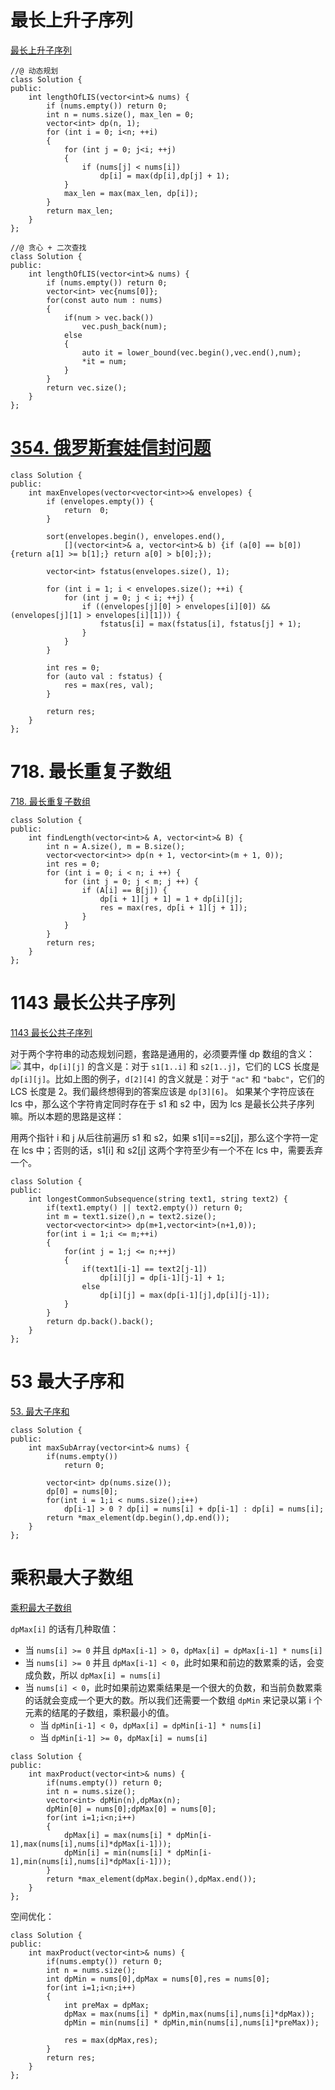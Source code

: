 # 最长上升子序列
[最长上升子序列](https://leetcode-cn.com/problems/longest-increasing-subsequence/)

```
//@ 动态规划
class Solution {
public:
    int lengthOfLIS(vector<int>& nums) {        
        if (nums.empty()) return 0;
        int n = nums.size(), max_len = 0;
        vector<int> dp(n, 1);
        for (int i = 0; i<n; ++i)
        {
            for (int j = 0; j<i; ++j)
            {
                if (nums[j] < nums[i])
                    dp[i] = max(dp[i],dp[j] + 1);
            }
            max_len = max(max_len, dp[i]);
        }
        return max_len;
    }
};

//@ 贪心 + 二次查找
class Solution {
public:
    int lengthOfLIS(vector<int>& nums) {        
        if (nums.empty()) return 0;
        vector<int> vec{nums[0]};
		for(const auto num : nums)
		{
			if(num > vec.back())
				vec.push_back(num);
			else
			{
				auto it = lower_bound(vec.begin(),vec.end(),num);
				*it = num;
			}
		}
		return vec.size();
    }
};
```

# [354. 俄罗斯套娃信封问题](https://leetcode-cn.com/problems/russian-doll-envelopes/)

```
class Solution {
public:
    int maxEnvelopes(vector<vector<int>>& envelopes) {
        if (envelopes.empty()) {
            return  0;
        }

        sort(envelopes.begin(), envelopes.end(),
            [](vector<int>& a, vector<int>& b) {if (a[0] == b[0]) {return a[1] >= b[1];} return a[0] > b[0];});

        vector<int> fstatus(envelopes.size(), 1);

        for (int i = 1; i < envelopes.size(); ++i) {
            for (int j = 0; j < i; ++j) {
                if ((envelopes[j][0] > envelopes[i][0]) && (envelopes[j][1] > envelopes[i][1])) {
                    fstatus[i] = max(fstatus[i], fstatus[j] + 1);
                }
            }
        }

        int res = 0;
        for (auto val : fstatus) {
            res = max(res, val);
        }

        return res;
    }
};
```

# 718. 最长重复子数组

[718. 最长重复子数组](https://leetcode-cn.com/problems/maximum-length-of-repeated-subarray/)

```
class Solution {
public:
    int findLength(vector<int>& A, vector<int>& B) {
        int n = A.size(), m = B.size();
        vector<vector<int>> dp(n + 1, vector<int>(m + 1, 0));
        int res = 0;
        for (int i = 0; i < n; i ++) {
            for (int j = 0; j < m; j ++) {
                if (A[i] == B[j]) {
                    dp[i + 1][j + 1] = 1 + dp[i][j];
                    res = max(res, dp[i + 1][j + 1]);
                }
            }
        }
        return res;
    }
};
```

# 1143 最长公共子序列

[1143 最长公共子序列](https://leetcode-cn.com/problems/longest-common-subsequence/)

对于两个字符串的动态规划问题，套路是通用的，必须要弄懂 dp 数组的含义：
![](../../img/lcs.png)
其中，`dp[i][j]` 的含义是：对于 `s1[1..i]` 和 `s2[1..j]`，它们的 LCS 长度是 `dp[i][j]`。比如上图的例子，`d[2][4]` 的含义就是：对于 `"ac"` 和 `"babc"`，它们的 LCS 长度是 2。我们最终想得到的答案应该是 `dp[3][6]`。
如果某个字符应该在 lcs 中，那么这个字符肯定同时存在于 s1 和 s2 中，因为 lcs 是最长公共子序列嘛。所以本题的思路是这样：

用两个指针 i 和 j 从后往前遍历 s1 和 s2，如果 s1[i]==s2[j]，那么这个字符一定在 lcs 中；否则的话，s1[i] 和 s2[j] 这两个字符至少有一个不在 lcs 中，需要丢弃一个。

```
class Solution {
public:
    int longestCommonSubsequence(string text1, string text2) {
        if(text1.empty() || text2.empty()) return 0;
        int m = text1.size(),n = text2.size();
        vector<vector<int>> dp(m+1,vector<int>(n+1,0));
        for(int i = 1;i <= m;++i)
        {
            for(int j = 1;j <= n;++j)
            {
                if(text1[i-1] == text2[j-1])                
                    dp[i][j] = dp[i-1][j-1] + 1;
                else
                    dp[i][j] = max(dp[i-1][j],dp[i][j-1]);
            }
        }
        return dp.back().back();
    }
};
```

# 53 最大子序和

[53. 最大子序和](https://leetcode-cn.com/problems/maximum-subarray/)

```
class Solution {
public:
    int maxSubArray(vector<int>& nums) {
        if(nums.empty())
            return 0;
        
        vector<int> dp(nums.size());
        dp[0] = nums[0];
        for(int i = 1;i < nums.size();i++)
            dp[i-1] > 0 ? dp[i] = nums[i] + dp[i-1] : dp[i] = nums[i];
        return *max_element(dp.begin(),dp.end());
    }
};
```

# 乘积最大子数组

[乘积最大子数组](https://leetcode-cn.com/problems/maximum-product-subarray/)

`dpMax[i]` 的话有几种取值：

- 当 `nums[i] >= 0` 并且 `dpMax[i-1] > 0`，`dpMax[i] = dpMax[i-1] * nums[i]`
- 当 `nums[i] >= 0` 并且 `dpMax[i-1] < 0`，此时如果和前边的数累乘的话，会变成负数，所以 `dpMax[i] = nums[i]`
- 当 `nums[i] < 0`，此时如果前边累乘结果是一个很大的负数，和当前负数累乘的话就会变成一个更大的数。所以我们还需要一个数组 `dpMin` 来记录以第 i 个元素的结尾的子数组，乘积最小的值。
  - 当 `dpMin[i-1] < 0`，`dpMax[i] = dpMin[i-1] * nums[i]`
  - 当 `dpMin[i-1] >= 0`，`dpMax[i] = nums[i]`

```
class Solution {
public:
    int maxProduct(vector<int>& nums) {
        if(nums.empty()) return 0;
		int n = nums.size();
        vector<int> dpMin(n),dpMax(n);
        dpMin[0] = nums[0];dpMax[0] = nums[0];
        for(int i=1;i<n;i++)
        {
            dpMax[i] = max(nums[i] * dpMin[i-1],max(nums[i],nums[i]*dpMax[i-1]));
            dpMin[i] = min(nums[i] * dpMin[i-1],min(nums[i],nums[i]*dpMax[i-1]));
        }
        return *max_element(dpMax.begin(),dpMax.end());
    }
};
```

空间优化：

```
class Solution {
public:
    int maxProduct(vector<int>& nums) {
        if(nums.empty()) return 0;
		int n = nums.size();
        int dpMin = nums[0],dpMax = nums[0],res = nums[0];
        for(int i=1;i<n;i++)
        {
			int preMax = dpMax;
            dpMax = max(nums[i] * dpMin,max(nums[i],nums[i]*dpMax));
            dpMin = min(nums[i] * dpMin,min(nums[i],nums[i]*preMax));
			
			res = max(dpMax,res);
        }
        return res;
    }
};
```